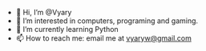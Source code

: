 - 👋 Hi, I’m @Vyary
- 👀 I’m interested in computers, programing and gaming.
- 🌱 I’m currently learning Python
- 📫 How to reach me: email me at vyaryw@gmail.com

<!---
Vyary/Vyary is a ✨ special ✨ repository because its `README.md` (this file) appears on your GitHub profile.
You can click the Preview link to take a look at your changes.
--->
